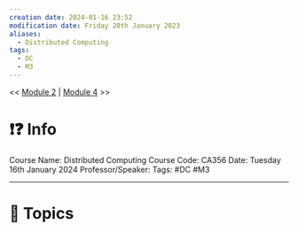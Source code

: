 ```yaml
---
creation date: 2024-01-16 23:52
modification date: Friday 20th January 2023
aliases:
  - Distributed Computing
tags:
  - DC
  - M3
---
```


<< [Module 2](Sem_6/Distributed%20Computing/Notes/Module_2.md)  | [Module 4](Sem_6/Distributed%20Computing/Notes/Module_4.md) >>

# ❗❓ Info
Course Name: Distributed Computing
Course Code: CA356
Date: Tuesday 16th January 2024
Professor/Speaker: 
Tags: #DC #M3 

---
# 📃 Topics